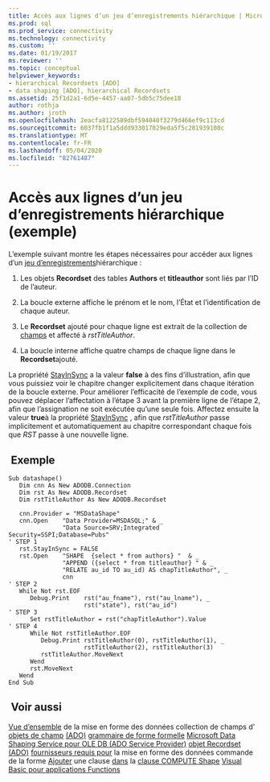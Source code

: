 ```yaml
---
title: Accès aux lignes d’un jeu d’enregistrements hiérarchique | Microsoft Docs
ms.prod: sql
ms.prod_service: connectivity
ms.technology: connectivity
ms.custom: ''
ms.date: 01/19/2017
ms.reviewer: ''
ms.topic: conceptual
helpviewer_keywords:
- hierarchical Recordsets [ADO]
- data shaping [ADO], hierarchical Recordsets
ms.assetid: 25f1d2a1-6d5e-4457-aa07-5db5c75dee18
author: rothja
ms.author: jroth
ms.openlocfilehash: 2eacfa8122589dbf594040f3279d466ef9c113cd
ms.sourcegitcommit: 6037fb1f1a5ddd933017029eda5f5c281939100c
ms.translationtype: MT
ms.contentlocale: fr-FR
ms.lasthandoff: 05/04/2020
ms.locfileid: "82761487"
---
```

# <a name="accessing-rows-in-a-hierarchical-recordset-example"></a>Accès aux lignes d’un jeu d’enregistrements hiérarchique (exemple)
L’exemple suivant montre les étapes nécessaires pour accéder aux lignes d’un [jeu d’enregistrements](../../../ado/reference/ado-api/recordset-object-ado.md)hiérarchique :

1.  Les objets **Recordset** des tables **Authors** et **titleauthor** sont liés par l’ID de l’auteur.

2.  La boucle externe affiche le prénom et le nom, l’État et l’identification de chaque auteur.

3.  Le **Recordset** ajouté pour chaque ligne est extrait de la collection de [champs](../../../ado/reference/ado-api/fields-collection-ado.md) et affecté à *rstTitleAuthor*.

4.  La boucle interne affiche quatre champs de chaque ligne dans le **Recordset**ajouté.

 La propriété [StayInSync](../../../ado/reference/ado-api/stayinsync-property.md) a la valeur **false** à des fins d’illustration, afin que vous puissiez voir le chapitre changer explicitement dans chaque itération de la boucle externe. Pour améliorer l’efficacité de l’exemple de code, vous pouvez déplacer l’affectation à l’étape 3 avant la première ligne de l’étape 2, afin que l’assignation ne soit exécutée qu’une seule fois. Affectez ensuite la valeur **true**à la propriété [StayInSync](../../../ado/reference/ado-api/stayinsync-property.md) , afin que *rstTitleAuthor* passe implicitement et automatiquement au chapitre correspondant chaque fois que *RST* passe à une nouvelle ligne.

## <a name="example"></a> Exemple

```
Sub datashape()
   Dim cnn As New ADODB.Connection
   Dim rst As New ADODB.Recordset
   Dim rstTitleAuthor As New ADODB.Recordset

   cnn.Provider = "MSDataShape"
   cnn.Open    "Data Provider=MSDASQL;" & _
               "Data Source=SRV;Integrated Security=SSPI;Database=Pubs"
' STEP 1
   rst.StayInSync = FALSE
   rst.Open    "SHAPE  {select * from authors} "  & _
               "APPEND ({select * from titleauthor} " & _
               "RELATE au_id TO au_id) AS chapTitleAuthor", _
               cnn
' STEP 2
   While Not rst.EOF
      Debug.Print    rst("au_fname"), rst("au_lname"), _
                     rst("state"), rst("au_id")
' STEP 3
      Set rstTitleAuthor = rst("chapTitleAuthor").Value
' STEP 4
      While Not rstTitleAuthor.EOF
         Debug.Print rstTitleAuthor(0), rstTitleAuthor(1), _
                     rstTitleAuthor(2), rstTitleAuthor(3)
         rstTitleAuthor.MoveNext
      Wend
      rst.MoveNext
   Wend
End Sub
```

## <a name="see-also"></a> Voir aussi
 [Vue d’ensemble](../../../ado/guide/data/data-shaping-overview.md) de la mise en forme des données collection de champs d' [objets de champ](../../../ado/reference/ado-api/field-object.md) [(ADO)](../../../ado/reference/ado-api/fields-collection-ado.md) [grammaire de forme formelle](../../../ado/guide/data/formal-shape-grammar.md) [Microsoft Data Shaping Service pour OLE DB (ADO Service Provider)](../../../ado/guide/appendixes/microsoft-data-shaping-service-for-ole-db-ado-service-provider.md) [objet Recordset (ADO)](../../../ado/reference/ado-api/recordset-object-ado.md) [fournisseurs requis pour](../../../ado/guide/data/required-providers-for-data-shaping.md) la mise en forme des données commande de la forme [Ajouter](../../../ado/guide/data/shape-append-clause.md) une clause [dans](../../../ado/guide/data/shape-commands-in-general.md) la [clause COMPUTE Shape](../../../ado/guide/data/shape-compute-clause.md) [Visual Basic pour applications Functions](../../../ado/guide/data/visual-basic-for-applications-functions.md)
